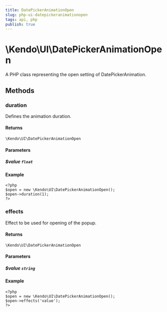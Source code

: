 ```yaml
---
title: DatePickerAnimationOpen
slug: php-ui-datepickeranimationopen
tags: api, php
publish: true
---
```


# \Kendo\UI\DatePickerAnimationOpen

A PHP class representing the open setting of DatePickerAnimation.


## Methods

### duration
Defines the animation duration.

#### Returns
`\Kendo\UI\DatePickerAnimationOpen`

#### Parameters

##### $value `float`



#### Example 
    <?php
    $open = new \Kendo\UI\DatePickerAnimationOpen();
    $open->duration(1);
    ?>

### effects
Effect to be used for opening of the popup.

#### Returns
`\Kendo\UI\DatePickerAnimationOpen`

#### Parameters

##### $value `string`



#### Example 
    <?php
    $open = new \Kendo\UI\DatePickerAnimationOpen();
    $open->effects('value');
    ?>

